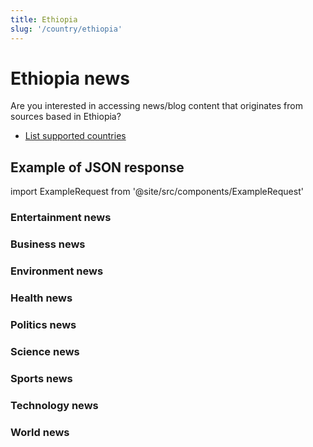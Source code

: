 ```yaml
---
title: Ethiopia
slug: '/country/ethiopia'
---
```


# Ethiopia news

Are you interested in accessing news/blog content that originates from sources based in Ethiopia?

- [List supported countries](/get-articles/countries)

## Example of JSON response

import ExampleRequest from '@site/src/components/ExampleRequest'

### Entertainment news
<ExampleRequest url="https://api.apitube.io/v1/news/articles-demo?limit=2&category=news/Arts_and_Entertainment&country=et"></ExampleRequest>

### Business news
<ExampleRequest url="https://api.apitube.io/v1/news/articles-demo?limit=2&category=news/Business&country=et"></ExampleRequest>

### Environment news
<ExampleRequest url="https://api.apitube.io/v1/news/articles-demo?limit=2&category=news/Environment&country=et"></ExampleRequest>

### Health news
<ExampleRequest url="https://api.apitube.io/v1/news/articles-demo?limit=2&category=news/Health&country=et"></ExampleRequest>

### Politics news
<ExampleRequest url="https://api.apitube.io/v1/news/articles-demo?limit=2&category=news/Politics&country=et"></ExampleRequest>

### Science news
<ExampleRequest url="https://api.apitube.io/v1/news/articles-demo?limit=2&category=news/Science&country=et"></ExampleRequest>

### Sports news
<ExampleRequest url="https://api.apitube.io/v1/news/articles-demo?limit=2&category=news/Sports&country=et"></ExampleRequest>

### Technology news
<ExampleRequest url="https://api.apitube.io/v1/news/articles-demo?limit=2&category=news/Technology&country=et"></ExampleRequest>

### World news
<ExampleRequest url="https://api.apitube.io/v1/news/articles-demo?limit=2&category=news/World&country=et"></ExampleRequest>

